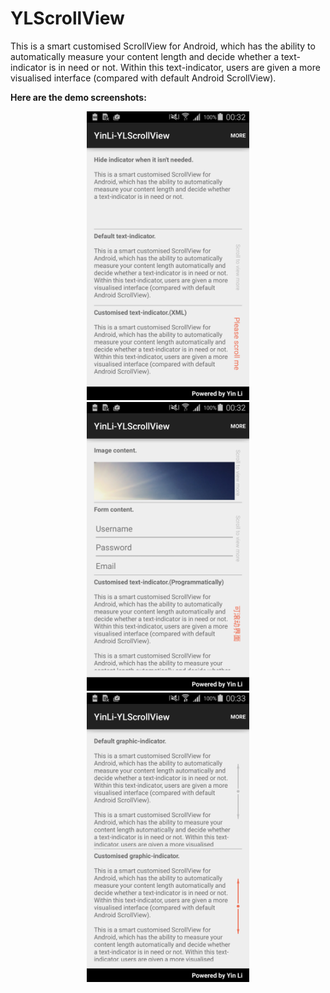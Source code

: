 # YLScrollView
This is a smart customised ScrollView for Android, which has the ability to automatically measure your content length and decide whether a text-indicator is in need or not. Within this text-indicator, users are given a more visualised interface (compared with default Android ScrollView).

<b>Here are the demo screenshots:</b>
<br/>
<p align="center">
<img src="./screenshot/sample_1.png" width="260" />
<img src="./screenshot/sample_2.png" width="260" />
<img src="./screenshot/sample_3.png" width="260" />
</p>

